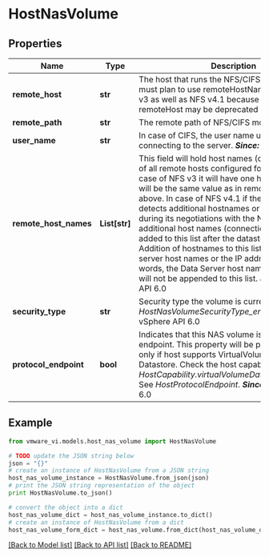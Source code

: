 # HostNasVolume


## Properties
Name | Type | Description | Notes
------------ | ------------- | ------------- | -------------
**remote_host** | **str** | The host that runs the NFS/CIFS server.  Clients must plan to use remoteHostNames for both NFS v3 as well as NFS v4.1 because this field remoteHost may be deprecated in future.  | 
**remote_path** | **str** | The remote path of NFS/CIFS mount point.  | 
**user_name** | **str** | In case of CIFS, the user name used while connecting to the server.  ***Since:*** VI API 2.5  | [optional] 
**remote_host_names** | **List[str]** | This field will hold host names (or ip addresses) of all remote hosts configured for the datastore.  In case of NFS v3 it will have one hostname which will be the same value as in remoteHost defined above. In case of NFS v4.1 if the NFS Client detects additional hostnames or ip addresses during its negotiations with the NFS server, those additional host names (connections) will be added to this list after the datastore is created. Addition of hostnames to this list is limited to MDS server host names or the IP addresses. In other words, the Data Server host names IP addresses will not be appended to this list.  ***Since:*** vSphere API 6.0  | [optional] 
**security_type** | **str** | Security type the volume is currently using.  See *HostNasVolumeSecurityType_enum*  ***Since:*** vSphere API 6.0  | [optional] 
**protocol_endpoint** | **bool** | Indicates that this NAS volume is protocol endpoint.  This property will be populated if and only if host supports VirtualVolume based Datastore. Check the host capability *HostCapability.virtualVolumeDatastoreSupported*. See *HostProtocolEndpoint*.  ***Since:*** vSphere API 6.0  | [optional] 

## Example

```python
from vmware_vi.models.host_nas_volume import HostNasVolume

# TODO update the JSON string below
json = "{}"
# create an instance of HostNasVolume from a JSON string
host_nas_volume_instance = HostNasVolume.from_json(json)
# print the JSON string representation of the object
print HostNasVolume.to_json()

# convert the object into a dict
host_nas_volume_dict = host_nas_volume_instance.to_dict()
# create an instance of HostNasVolume from a dict
host_nas_volume_form_dict = host_nas_volume.from_dict(host_nas_volume_dict)
```
[[Back to Model list]](../README.md#documentation-for-models) [[Back to API list]](../README.md#documentation-for-api-endpoints) [[Back to README]](../README.md)


